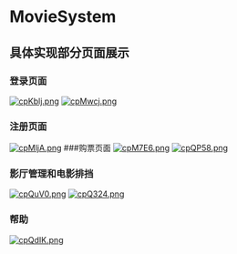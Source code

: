 # MovieSystem
## 具体实现部分页面展示
### 登录页面
 [![cpKblj.png](https://z3.ax1x.com/2021/03/28/cpKblj.png)](https://imgtu.com/i/cpKblj)
 [![cpMwcj.png](https://z3.ax1x.com/2021/03/28/cpMwcj.png)](https://imgtu.com/i/cpMwcj)
 ### 注册页面
 [![cpMljA.png](https://z3.ax1x.com/2021/03/28/cpMljA.png)](https://imgtu.com/i/cpMljA)
 ###购票页面
 [![cpM7E6.png](https://z3.ax1x.com/2021/03/28/cpM7E6.png)](https://imgtu.com/i/cpM7E6)
 [![cpQP58.png](https://z3.ax1x.com/2021/03/28/cpQP58.png)](https://imgtu.com/i/cpQP58)
 ### 影厅管理和电影排挡
 [![cpQuV0.png](https://z3.ax1x.com/2021/03/28/cpQuV0.png)](https://imgtu.com/i/cpQuV0)
 [![cpQ324.png](https://z3.ax1x.com/2021/03/28/cpQ324.png)](https://imgtu.com/i/cpQ324)
 ### 帮助
 [![cpQdIK.png](https://z3.ax1x.com/2021/03/28/cpQdIK.png)](https://imgtu.com/i/cpQdIK)

